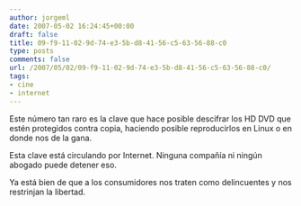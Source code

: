 ```yaml
---
author: jorgeml
date: 2007-05-02 16:24:45+00:00
draft: false
title: 09-f9-11-02-9d-74-e3-5b-d8-41-56-c5-63-56-88-c0
type: posts
comments: false
url: /2007/05/02/09-f9-11-02-9d-74-e3-5b-d8-41-56-c5-63-56-88-c0/
tags:
- cine
- internet
---
```


Este número tan raro es la clave que hace posible descifrar los HD DVD que estén protegidos contra copia, haciendo posible reproducirlos en Linux o en donde nos de la gana.

Esta clave está circulando por Internet. Ninguna compañía ni ningún abogado puede detener eso.

Ya está bien de que a los consumidores nos traten como delincuentes y nos restrinjan la libertad.
